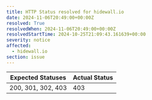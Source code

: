 ```yaml
---
title: HTTP Status resolved for hidewall.io
date: 2024-11-06T20:49:00+00:00Z
resolved: True
resolvedWhen: 2024-11-06T20:49:00+00:00Z
resolvedStartTime: 2024-10-25T21:09:43.161639+00:00
severity: notice
affected:
  - hidewall.io
section: issue
---
```


| Expected Statuses | Actual Status  |
|-------------------|----------------|
| 200, 301, 302, 403 | 403 |

